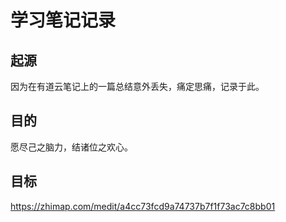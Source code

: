 # 学习笔记记录

## 起源
因为在有道云笔记上的一篇总结意外丢失，痛定思痛，记录于此。  
## 目的
愿尽己之脑力，结诸位之欢心。
## 目标
https://zhimap.com/medit/a4cc73fcd9a74737b7f1f73ac7c8bb01